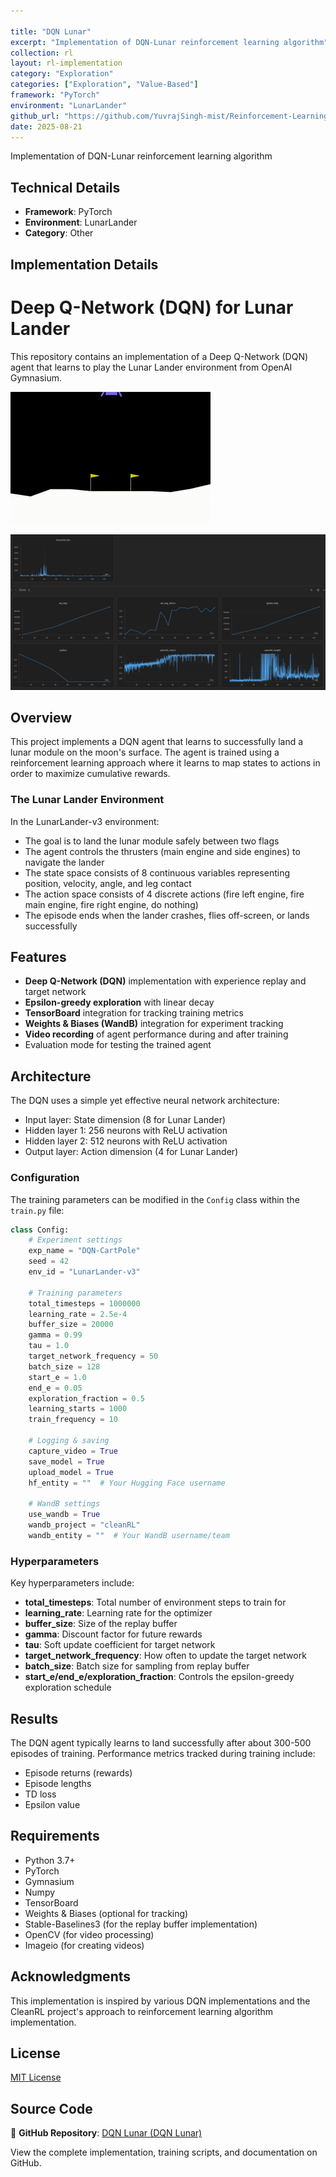 ```yaml
---

title: "DQN Lunar"
excerpt: "Implementation of DQN-Lunar reinforcement learning algorithm"
collection: rl
layout: rl-implementation
category: "Exploration"
categories: ["Exploration", "Value-Based"]
framework: "PyTorch"
environment: "LunarLander"
github_url: "https://github.com/YuvrajSingh-mist/Reinforcement-Learning/tree/master/DQN-Lunar"
date: 2025-08-21
---
```



Implementation of DQN-Lunar reinforcement learning algorithm

## Technical Details
- **Framework**: PyTorch
- **Environment**: LunarLander
- **Category**: Other
## Implementation Details

# Deep Q-Network (DQN) for Lunar Lander

This repository contains an implementation of a Deep Q-Network (DQN) agent that learns to play the Lunar Lander environment from OpenAI Gymnasium.

![Lunar Lander Demo](https://raw.githubusercontent.com/YuvrajSingh-mist/Reinforcement-Learning/master/DQN-Lunar/images/output.gif)

![Lunar Lander Training Visualization](https://raw.githubusercontent.com/YuvrajSingh-mist/Reinforcement-Learning/master/DQN-Lunar/images/image.png)
## Overview

This project implements a DQN agent that learns to successfully land a lunar module on the moon's surface. The agent is trained using a reinforcement learning approach where it learns to map states to actions in order to maximize cumulative rewards.

### The Lunar Lander Environment

In the LunarLander-v3 environment:
- The goal is to land the lunar module safely between two flags
- The agent controls the thrusters (main engine and side engines) to navigate the lander
- The state space consists of 8 continuous variables representing position, velocity, angle, and leg contact
- The action space consists of 4 discrete actions (fire left engine, fire main engine, fire right engine, do nothing)
- The episode ends when the lander crashes, flies off-screen, or lands successfully

## Features

- **Deep Q-Network (DQN)** implementation with experience replay and target network
- **Epsilon-greedy exploration** with linear decay
- **TensorBoard** integration for tracking training metrics
- **Weights & Biases (WandB)** integration for experiment tracking
- **Video recording** of agent performance during and after training
- Evaluation mode for testing the trained agent

## Architecture

The DQN uses a simple yet effective neural network architecture:
- Input layer: State dimension (8 for Lunar Lander)
- Hidden layer 1: 256 neurons with ReLU activation
- Hidden layer 2: 512 neurons with ReLU activation 
- Output layer: Action dimension (4 for Lunar Lander)



### Configuration

The training parameters can be modified in the `Config` class within the `train.py` file:

```python
class Config:
    # Experiment settings
    exp_name = "DQN-CartPole"
    seed = 42
    env_id = "LunarLander-v3"
    
    # Training parameters
    total_timesteps = 1000000
    learning_rate = 2.5e-4
    buffer_size = 20000 
    gamma = 0.99
    tau = 1.0
    target_network_frequency = 50
    batch_size = 128
    start_e = 1.0
    end_e = 0.05
    exploration_fraction = 0.5
    learning_starts = 1000
    train_frequency = 10
    
    # Logging & saving
    capture_video = True
    save_model = True
    upload_model = True
    hf_entity = ""  # Your Hugging Face username
    
    # WandB settings
    use_wandb = True
    wandb_project = "cleanRL"
    wandb_entity = ""  # Your WandB username/team
```

### Hyperparameters

Key hyperparameters include:

- **total_timesteps**: Total number of environment steps to train for
- **learning_rate**: Learning rate for the optimizer
- **buffer_size**: Size of the replay buffer
- **gamma**: Discount factor for future rewards
- **tau**: Soft update coefficient for target network
- **target_network_frequency**: How often to update the target network
- **batch_size**: Batch size for sampling from replay buffer
- **start_e/end_e/exploration_fraction**: Controls the epsilon-greedy exploration schedule

## Results

The DQN agent typically learns to land successfully after about 300-500 episodes of training. Performance metrics tracked during training include:

- Episode returns (rewards)
- Episode lengths
- TD loss
- Epsilon value

## Requirements

- Python 3.7+
- PyTorch
- Gymnasium
- Numpy
- TensorBoard
- Weights & Biases (optional for tracking)
- Stable-Baselines3 (for the replay buffer implementation)
- OpenCV (for video processing)
- Imageio (for creating videos)

## Acknowledgments

This implementation is inspired by various DQN implementations and the CleanRL project's approach to reinforcement learning algorithm implementation.

## License

[MIT License](https://raw.githubusercontent.com/YuvrajSingh-mist/Reinforcement-Learning/master/DQN-Lunar/LICENSE)


## Source Code
📁 **GitHub Repository**: [DQN Lunar (DQN Lunar)](https://github.com/YuvrajSingh-mist/Reinforcement-Learning/tree/master/DQN-Lunar)

View the complete implementation, training scripts, and documentation on GitHub.
